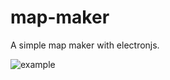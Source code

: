 # map-maker

A simple map maker with electronjs.

![example](https://media.giphy.com/media/1iRcFkgZwvA8R8IQ13/giphy.gif)

